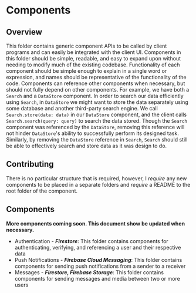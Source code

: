 #  Components

## Overview

This folder contains generic component APIs to be called by client programs and can easily be integrated with the client UI. Components in this folder should be simple, readable, and easy to expand upon without needing to modify much of the existing codebase. Functionality of each component should be simple enough to explain in a single word or expression, and names should be representative of the functionality of the code. Components can reference other components when necessary, but should not fully depend on other components. For example, we have both a `Search` and a `DataStore` component. In order to search our data efficiently using `Search`, in `DataStore`  we might want to store the data separately using some database and another third-party search engine. We call `Search.store(data: data)` in our `DataStore` component, and the client calls `Search.search(query: query)` to search the data stored. Though the `Search` component was referenced by the `DataStore`, removing this reference will not hinder `DataStore`'s ability to successfully perform its designed task. Similarly, by removing the `DataStore` reference in `Search`, `Search` should still be able to effectively search and store data as it was design to do.

## Contributing

There is no particular structure that is required, however, I *require* any new components to be placed in a separate folders and *require* a README to the root folder of the component.

## Components

**More components coming soon. This document show be updated when necessary.**

* Authentication - ***Firestore***: This folder contains components for authenticating, verifying, and referencing a user and their respective data
* Push Notifications - ***Firebase Cloud Messaging***: This folder contains components for sending push notifications from a sender to a receiver 
* Messages - ***Firestore, Firebase Storage***: This folder contains components for sending messages and media between two or more users

